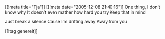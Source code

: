[[!meta  title="Tja"]]
[[!meta  date="2005-12-08 21:40:16"]]
One thing, I don’t know why
It doesn’t even mather how hard you try
Keep that in mind

Just break a silence
Cause I’m drifting away
Away from you

[[!tag  generelt]]